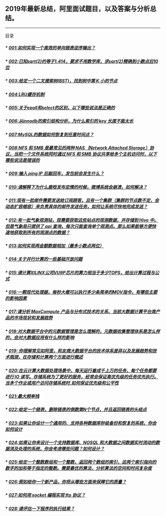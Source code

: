 
## 2019年最新总结，阿里面试题目，以及答案与分析总结。

---

目录

##### * [001:如何实现一个高效的单向链表逆序输出？](QA001.md)

##### * [002:已知sqrt(2)约等于1.414，要求不用数学库，求sqrt(2)精确到小数点后10位](QA002.md)

##### * [003:给定一个二叉搜索树(BST)，找到树中第 K 小的节点](QA003.md)

##### * [004:LRU缓存机制](QA004.md)

##### * [005:关于epoll和select的区别，以下哪些说法是正确的](QA005.md)

##### * [006:从innodb的索引结构分析，为什么索引的 key 长度不能太长](QA006.md)

##### * [007:MySQL的数据如何恢复到任意时间点？](QA007.md)

##### * [008:NFS 和 SMB 是最常见的两种 NAS（Network Attached Storage）协议，当把一个文件系统同时通过 NFS 和 SMB 协议共享给多个主机访问时，以下哪些说法是错误的](QA008.md)
##### * [009:输入 ping IP 后敲回车，发包前会发生什么？](QA009.md)
##### * [010:请解释下为什么鹿晗发布恋情的时候，微博系统会崩溃，如何解决？](QA010.md)
##### * [011:现有一批邮件需要发送给订阅顾客，且有一个集群（集群的节点数不定，会动态扩容缩容）来负责具体的邮件发送任务，如何让系统尽快地完成发送？](QA011.md)
##### * [012:有一批气象观测站，现需要获取这些站点的观测数据，并存储到 Hive 中。但是气象局只提供了 api 查询，每次只能查询单个观测点。那么如果能够方便快速地获取到所有的观测点的数据？](QA012.md)
##### * [013:如何实现两金额数据相加（最多小数点两位）](QA013.md)
##### * [014:关于并行计算的一些基础开放问题](QA014.md)
##### * [015:请计算XILINX公司VU9P芯片的算力相当于多少TOPS，给出计算过程与公式](QA015.md)
##### * [016:一颗现代处理器，每秒大概可以执行多少条简单的MOV指令，有哪些主要的影响因素](QA016.md)
##### * [017:请分析 MaxCompute 产品与分布式技术的关系、当前大数据计算平台类产品的市场现状和发展趋势](QA017.md)
##### * [018:对大数据平台中的元数据管理是怎么理解的，元数据收集管理体系是怎么样的，会对大数据应用有什么样的影响](QA018.md)
##### * [019: 你理解常见如阿里，和友商大数据平台的技术体系差异以及发展趋势和技术瓶颈，在存储和计算两个方面进行概述](QA019.md)
##### * [020:在云计算大数据处理场景中，每天运行着成千上万的任务，每个任务都要进行 IO 读写。存储系统为了更好的服务，经常会保证高优先级的任务优先执行。当多个作业或用户访问存储系统时,如何保证优先级和公平性](QA020.md)
##### * [021:最大频率栈](QA021.md)
##### * [022:给定一个链表，删除链表的倒数第N个节点，并且返回链表的头结点](QA022.md)
##### * [023:如果让你设计一个通用的、支持各种数据库秒级备份和恢复的系统，你会如何设计](QA023.md)
##### * [024:如果让你来设计一个支持数据库、NOSQL 和大数据之间数据实时流动的数据流及处理的系统，你会考虑哪些问题？如何设计？](QA024.md)
##### * [025:给定一个整数数组和一个整数，返回两个数组的索引，这两个索引指向的数字的加和等于指定的整数。需要最优的算法，分析算法的空间和时间复杂度](QA025.md)
##### * [026:假如给你一个新产品，你将从哪些方面来保障它的质量？](QA026.md)
##### * [027:如何用 socket 编程实现 ftp 协议？](QA027.md)
##### * [028:请评估一下程序的执行结果？](QA028.md)
